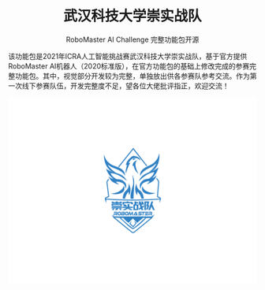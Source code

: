 <h1 align = "center">武汉科技大学崇实战队</h1>
<center>RoboMaster AI Challenge 完整功能包开源</center>

该功能包是2021年ICRA人工智能挑战赛武汉科技大学崇实战队，基于官方提供RoboMaster AI机器人（2020标准版），在官方功能包的基础上修改完成的参赛完整功能包。其中，视觉部分开发较为完整，单独放出供各参赛队参考交流。作为第一次线下参赛队伍，开发完整度不足，望各位大佬批评指正，欢迎交流！

![](test.assets/chongshi.png)

